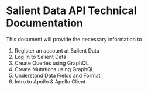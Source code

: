 # Salient Data API Technical Documentation

This document will provide the necessary information to

1. Register an account at Salient Data
2. Log In to Salient Data
3. Create Queries using GraphQL
4. Create Mutations using GraphQL
5. Understand Data Fields and Format
6. Intro to Apollo & Apollo Client



